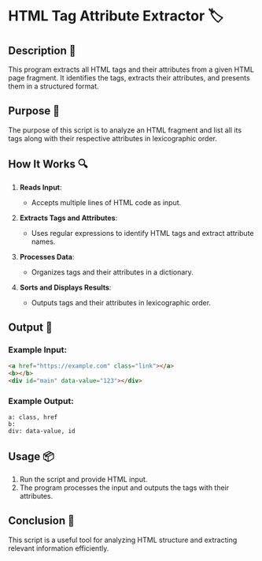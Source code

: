 # HTML Tag Attribute Extractor 🏷️

## Description 📝

This program extracts all HTML tags and their attributes from a given HTML page fragment.
It identifies the tags, extracts their attributes, and presents them in a structured format.

## Purpose 🎯

The purpose of this script is to analyze an HTML fragment and list all its tags along with their respective attributes in lexicographic order.

## How It Works 🔍

1. **Reads Input**:

    - Accepts multiple lines of HTML code as input.

2. **Extracts Tags and Attributes**:

    - Uses regular expressions to identify HTML tags and extract attribute names.

3. **Processes Data**:

    - Organizes tags and their attributes in a dictionary.

4. **Sorts and Displays Results**:
    - Outputs tags and their attributes in lexicographic order.

## Output 📜

### Example Input:

```html
<a href="https://example.com" class="link"></a>
<b></b>
<div id="main" data-value="123"></div>
```

### Example Output:

```text
a: class, href
b:
div: data-value, id
```

## Usage 📦

1. Run the script and provide HTML input.
2. The program processes the input and outputs the tags with their attributes.

## Conclusion 🚀

This script is a useful tool for analyzing HTML structure and extracting relevant information efficiently.
